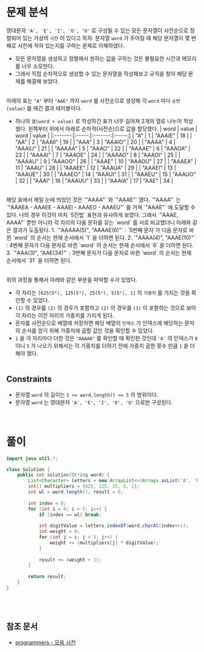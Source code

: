 # 문제 분석
영대문자 `'A', 'E', 'I', 'O', 'U'` 로 구성될 수 있는 모든 문자열이 사전순으로 정렬되어 있는 가상의 `사전` 이 있다고 하자. 문자열 `word` 가 주어질 때 해당 문자열이 몇 번째로 사전에 적혀 있는지를 구하는 문제로 이해하였다.
- 모든 문자열을 생성하고 정렬해서 원하는 값을 구하는 것은 불필요한 시간과 메모리를 너무 소모한다.
- 그래서 직접 순차적으로 생성할 수 있는 문자열을 작성해보고 규칙을 찾아 해당 문제를 해결해 보았다.
<br/><br/>

아래의 표는 `"A"` 부터 `"AAE"` 까지 `word` 를 사전순으로 생성해 각 `word` 마다 `순번(value)` 를 매긴 결과 테이블이다.
- 하나의 `열(word + value)` 로 작성하긴 표가 너무 길어져 2개의 열로 나누어 작성했다. 왼쪽부터 위에서 아래로 순차적(사전순)으로 값을 할당했다.
|  word   | value |  word   | value |
|:-------:|:-----:|:-------:|:-----:|
|   "A"   |   1   | "AAAIE" |  18   |
|  "AA"   |   2   | "AAAII" |  19   |
|  "AAA"  |   3   | "AAAIO" |  20   |
| "AAAA"  |   4   | "AAAIU" |  21   |
| "AAAAA" |   5   | "AAAO"  |  22   |
| "AAAAE" |   6   | "AAAOA" |  23   |
| "AAAAI" |   7   | "AAAOE" |  24   |
| "AAAAO" |   8   | "AAAOI" |  25   |
| "AAAAU" |   9   | "AAAOO" |  26   |
| "AAAE"  |  10   | "AAAOU" |  27   |
| "AAAEA" |  11   | "AAAU"  |  28   |
| "AAAEE" |  12   | "AAAUA" |  29   |
| "AAAEI" |  13   | "AAAUE" |  30   |
| "AAAEO" |  14   | "AAAUI" |  31   |
| "AAAEU" |  15   | "AAAUO" |  32   |
| "AAAI"  |  16   | "AAAUU" |  33   |
| "AAAIA" |  17   |  "AAE"  |  34   |
<br/>
해당 표에서 제일 눈에 띄었던 것은 `"AAAA"` 와 `"AAAE"` 였다. `"AAAA"` 는 `"AAAEA - AAAEE - AAAEI - AAAEO - AAAEU"` 를 거쳐 `"AAAE"` 에 도달할 수 있다. 나의 경우 이것이 마치 `5진법` 표현과 유사하게 보였다. 그래서 `"AAAE, AAAA"` 뿐만 아니라 각 자리의 다음 문자를 갖는 `word` 를 서로 비교했더니 아래와 같은 결과가 도출됬다.
1. `"AAAAA(5)", "AAAAE(6)"` : `5번째 문자`가 다음 문자로 바뀐 `word` 의 순서는 현재 순서에서 `1` 을 더하면 된다.
2. `"AAAA(4)", "AAAE(10)"` : 4번째 문자가 다음 문자로 바뀐 `word` 의 순서는 현재 순서에서 `6` 을 더하면 된다.
3. `"AAA(3)", "AAE(34)"` : 3번째 문자가 다음 문자로 바뀐 `word` 의 순서는 현재 순서에서 `31` 을 더하면 된다.
<br/><br/>

위의 과정을 통해서 아래와 같은 부분을 파악할 수가 있었다.
- 각 자리는 `[625(5⁴), 125(5³), 25(5²), 5(5¹), 1]` 의 `가중치` 를 가지는 것을 확인할 수 있었다.
- `(1)` 의 경우를 `(2)` 의 경우가 포함하고 `(2)` 의 경우를 `(3)` 이 포함하는 것으로 보아 각 자리는 이전 자리의 가중치를 가지게 된다.
- 문자를 사전순으로 배열에 저장하면 해당 배열의 `인덱스` 가 인덱스에 해당하는 문자의 순서를 얻기 위해 가중치에 곱할 값인 것을 확인할 수 있었다.
- `1` 을 각 자리마다 더한 것은 `"AAAAA"` 를 확인할 때 확인한 것인데 `'A'` 의 인덱스가 `0` 이니 `5` 가 나오기 위해서는 각 가중치를 더하기 전에 가중치 곱한 횟수 만큼 `1` 을 더해야 했다.
<br/><br/>

## Constraints
- 문자열 `word` 의 길이는 `1 <= word.length() <= 5` 의 범위이다.
- 문자열 `word` 는 영대문자 `'A', 'E', 'I', 'O', 'U'` 으로만 구성된다.
<br/><br/><br/>

# 풀이
```java
import java.util.*;

class Solution {
    public int solution(String word) {
        List<Character> letters = new ArrayList<>(Arrays.asList('A', 'E', 'I', 'O', 'U'));
        int[] multipliers = {625, 125, 25, 5, 1};
        int wl = word.length(), result = 0;
        
        int index = 0;
        for (int i = 0; i < 5; i++) {
            if (index == wl) break;
            
            int digitValue = letters.indexOf(word.charAt(index++));
            int weight = 0;
            for (int j = i; j < 5; j++) {
                weight += (multipliers[j] * digitValue);
            }
            
            result += (weight + 1);
        }
        
        return result;
    }
}
```
<br/><br/>

## 참조 문서
- [programmers - 모음 사전](https://school.programmers.co.kr/learn/courses/30/lessons/84512)